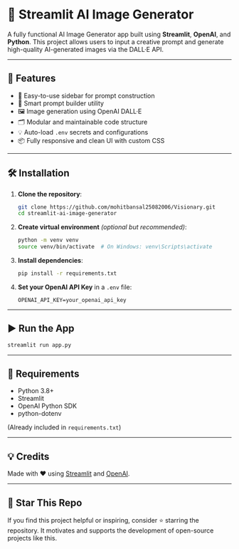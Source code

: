 # 🎨 Streamlit AI Image Generator

A fully functional AI Image Generator app built using **Streamlit**, **OpenAI**, and **Python**. This project allows users to input a creative prompt and generate high-quality AI-generated images via the DALL·E API.

---

## 🚀 Features

- 🔧 Easy-to-use sidebar for prompt construction  
- 🧠 Smart prompt builder utility  
- 🖼️ Image generation using OpenAI DALL·E  
- 🗂️ Modular and maintainable code structure  
- 💡 Auto-load `.env` secrets and configurations  
- 📦 Fully responsive and clean UI with custom CSS  


---

## 🛠️ Installation

1. **Clone the repository**:
   ```bash
   git clone https://github.com/mohitbansal25082006/Visionary.git
   cd streamlit-ai-image-generator
   ```

2. **Create virtual environment** *(optional but recommended)*:
   ```bash
   python -m venv venv
   source venv/bin/activate  # On Windows: venv\Scripts\activate
   ```

3. **Install dependencies**:
   ```bash
   pip install -r requirements.txt
   ```

4. **Set your OpenAI API Key** in a `.env` file:
   ```
   OPENAI_API_KEY=your_openai_api_key
   ```

---

## ▶️ Run the App

```bash
streamlit run app.py
```

---


## 📌 Requirements

- Python 3.8+  
- Streamlit  
- OpenAI Python SDK  
- python-dotenv  

(Already included in `requirements.txt`)

---


## 💡 Credits

Made with ❤️ using [Streamlit](https://streamlit.io/) and [OpenAI](https://platform.openai.com/).

---

## 🌟 Star This Repo

If you find this project helpful or inspiring, consider ⭐ starring the repository. It motivates and supports the development of open-source projects like this.
